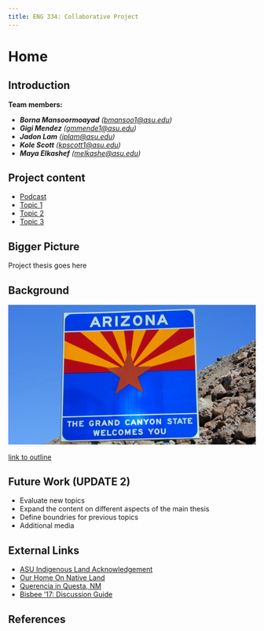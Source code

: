 ```yaml
---
title: ENG 334: Collaborative Project
---
```


# Home

## Introduction

**Team members:**
* **_Borna Mansoormoayad_** _(bmansoo1@asu.edu)_
* **_Gigi Mendez_** _(gmmende1@asu.edu)_
* **_Jadon Lam_** _(jplam@asu.edu)_
* **_Kole Scott_** _(kpscott1@asu.edu)_
* **_Maya Elkashef_** _(melkashe@asu.edu)_

## Project content
* [Podcast](/podcast.md)
* [Topic 1](/topic_1.md)
* [Topic 2](/topic_2.md)
* [Topic 3](/topic_3.md)

## Bigger Picture

Project thesis goes here

## Background

![image caption](/Media/Picture_1.jpg)

[link to outline](https://docs.google.com/document/d/1uBLy0dJg0OkZ1mLxljuVfG7qk0xqWdfHTNYrLZgGpqA/view)

## Future Work (UPDATE 2)

* Evaluate new topics
* Expand the content on different aspects of the main thesis
* Define boundries for previous topics
* Additional media

## External Links

* [ASU Indigenous Land Acknowledgement](https://www.youtube.com/watch?v=u3m0VXXyPPM)
* [Our Home On Native Land](https://native-land.ca/)
* [Querencia in Questa, NM](https://www.youtube.com/watch?v=U3UoEJ-zZAw)
* [Bisbee ’17: Discussion Guide](https://www.pbs.org/pov/engage/resources/bisbee-17-discussion-guide/letter-filmmaker/)

## References
